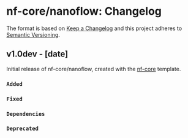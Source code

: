 # nf-core/nanoflow: Changelog

The format is based on [Keep a Changelog](https://keepachangelog.com/en/1.0.0/)
and this project adheres to [Semantic Versioning](https://semver.org/spec/v2.0.0.html).

## v1.0dev - [date]

Initial release of nf-core/nanoflow, created with the [nf-core](https://nf-co.re/) template.

### `Added`

### `Fixed`

### `Dependencies`

### `Deprecated`
